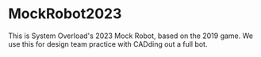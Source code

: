 # MockRobot2023
This is System Overload's 2023 Mock Robot, based on the 2019 game. We use this for design team practice with CADding out a full bot.
